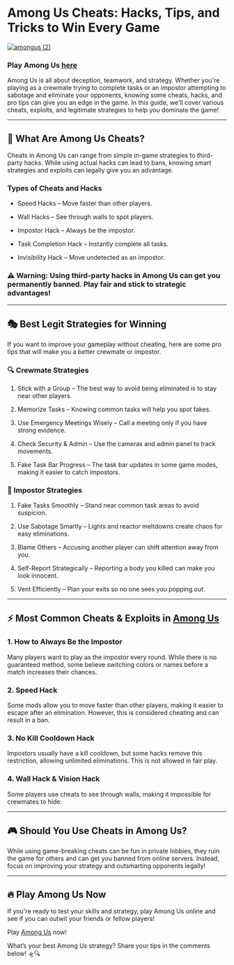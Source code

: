 # Among Us Cheats: Hacks, Tips, and Tricks to Win Every Game

[![amongus (2)](https://github.com/user-attachments/assets/05143ca3-1baa-49b3-9a1b-570e18e47629)](https://amongus-online.io/)

### Play Among Us [here](https://amongus-online.io/)

Among Us is all about deception, teamwork, and strategy. Whether you're playing as a crewmate trying to complete tasks or an impostor attempting to sabotage and eliminate your opponents, knowing some cheats, hacks, and pro tips can give you an edge in the game. In this guide, we'll cover various cheats, exploits, and legitimate strategies to help you dominate the game!

---
## 🚀 What Are Among Us Cheats?

Cheats in Among Us can range from simple in-game strategies to third-party hacks. While using actual hacks can lead to bans, knowing smart strategies and exploits can legally give you an advantage.

### Types of Cheats and Hacks

- Speed Hacks – Move faster than other players.

- Wall Hacks – See through walls to spot players.

- Impostor Hack – Always be the impostor.

- Task Completion Hack – Instantly complete all tasks.

-  Invisibility Hack – Move undetected as an impostor.

### ⚠️ Warning: Using third-party hacks in Among Us can get you permanently banned. Play fair and stick to strategic advantages!

---
## 🎭 Best Legit Strategies for Winning

If you want to improve your gameplay without cheating, here are some pro tips that will make you a better crewmate or impostor.

### 🔍 Crewmate Strategies

1. Stick with a Group – The best way to avoid being eliminated is to stay near other players.

2. Memorize Tasks – Knowing common tasks will help you spot fakes.

3. Use Emergency Meetings Wisely – Call a meeting only if you have strong evidence.

4. Check Security & Admin – Use the cameras and admin panel to track movements.

5. Fake Task Bar Progress – The task bar updates in some game modes, making it easier to catch impostors.

### 🔪 Impostor Strategies

1. Fake Tasks Smoothly – Stand near common task areas to avoid suspicion.

2. Use Sabotage Smartly – Lights and reactor meltdowns create chaos for easy eliminations.

3. Blame Others – Accusing another player can shift attention away from you.

4. Self-Report Strategically – Reporting a body you killed can make you look innocent.

5. Vent Efficiently – Plan your exits so no one sees you popping out.

---
## ⚡ Most Common Cheats & Exploits in [Among Us](https://amongus-online.io/)

### 1. How to Always Be the Impostor

Many players want to play as the impostor every round. While there is no guaranteed method, some believe switching colors or names before a match increases their chances.

### 2. Speed Hack

Some mods allow you to move faster than other players, making it easier to escape after an elimination. However, this is considered cheating and can result in a ban.

### 3. No Kill Cooldown Hack

Impostors usually have a kill cooldown, but some hacks remove this restriction, allowing unlimited eliminations. This is not allowed in fair play.

### 4. Wall Hack & Vision Hack

Some players use cheats to see through walls, making it impossible for crewmates to hide.

---
## 🎮 Should You Use Cheats in Among Us?

While using game-breaking cheats can be fun in private lobbies, they ruin the game for others and can get you banned from online servers. Instead, focus on improving your strategy and outsmarting opponents legally!

---
## 🔥 Play Among Us Now

If you're ready to test your skills and strategy, play Among Us online and see if you can outwit your friends or fellow players!

Play [Among Us](https://amongus-online.io/) now!

What’s your best Among Us strategy? Share your tips in the comments below! 🛸🔍
